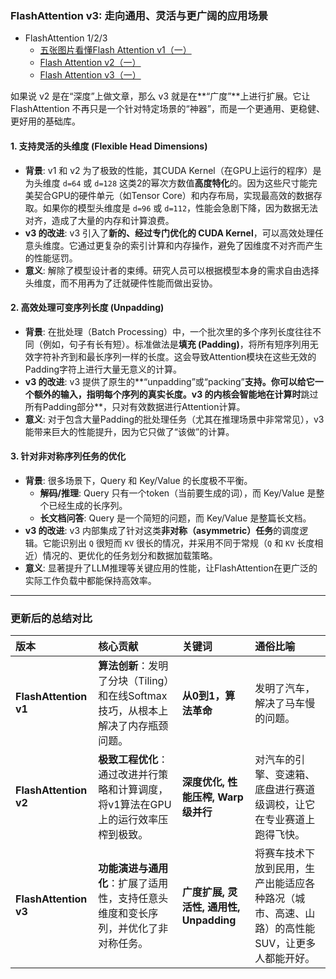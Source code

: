 ### FlashAttention v3: 走向通用、灵活与更广阔的应用场景

- FlashAttention 1/2/3
    - [五张图片看懂Flash Attention v1（一）](https://zhuanlan.zhihu.com/p/1936750158621676144)
    - [Flash Attention v2（一）](https://zhuanlan.zhihu.com/p/1936809531221972067)
    - [Flash Attention v3（一）](https://zhuanlan.zhihu.com/p/1936809729683861528)

如果说 v2 是在“深度”上做文章，那么 v3 就是在**“广度”**上进行扩展。它让 FlashAttention 不再只是一个针对特定场景的“神器”，而是一个更通用、更稳健、更好用的基础库。

#### 1. 支持灵活的头维度 (Flexible Head Dimensions)

*   **背景**: v1 和 v2 为了极致的性能，其CUDA Kernel（在GPU上运行的程序）是为头维度 `d=64` 或 `d=128` 这类2的幂次方数值**高度特化**的。因为这些尺寸能完美契合GPU的硬件单元（如Tensor Core）和内存布局，实现最高效的数据存取。如果你的模型头维度是 `d=96` 或 `d=112`，性能会急剧下降，因为数据无法对齐，造成了大量的内存和计算浪费。
*   **v3 的改进**: v3 引入了**新的、经过专门优化的 CUDA Kernel**，可以高效处理任意头维度。它通过更复杂的索引计算和内存操作，避免了因维度不对齐而产生的性能惩罚。
*   **意义**: 解除了模型设计者的束缚。研究人员可以根据模型本身的需求自由选择头维度，而不用再为了迁就硬件性能而做出妥协。

#### 2. 高效处理可变序列长度 (Unpadding)

*   **背景**: 在批处理（Batch Processing）中，一个批次里的多个序列长度往往不同（例如，句子有长有短）。标准做法是**填充 (Padding)**，将所有短序列用无效字符补齐到和最长序列一样的长度。这会导致Attention模块在这些无效的Padding字符上进行大量无意义的计算。
*   **v3 的改进**: v3 提供了原生的**“unpadding”或“packing”**支持。你可以给它一个额外的输入，指明每个序列的真实长度。v3 的内核会智能地在计算时**跳过所有Padding部分**，只对有效数据进行Attention计算。
*   **意义**: 对于包含大量Padding的批处理任务（尤其在推理场景中非常常见），v3 能带来巨大的性能提升，因为它只做了“该做”的计算。

#### 3. 针对非对称序列任务的优化

*   **背景**: 很多场景下，Query 和 Key/Value 的长度极不平衡。
    *   **解码/推理**: Query 只有一个token（当前要生成的词），而 Key/Value 是整个已经生成的长序列。
    *   **长文档问答**: Query 是一个简短的问题，而 Key/Value 是整篇长文档。
*   **v3 的改进**: v3 内部集成了针对这类**非对称（asymmetric）任务**的调度逻辑。它能识别出 `Q` 很短而 `KV` 很长的情况，并采用不同于常规（`Q` 和 `KV` 长度相近）情况的、更优化的任务划分和数据加载策略。
*   **意义**: 显著提升了LLM推理等关键应用的性能，让FlashAttention在更广泛的实际工作负载中都能保持高效率。

---

### 更新后的总结对比

| 版本 | 核心贡献 | 关键词 | 通俗比喻 |
| :--- | :--- | :--- | :--- |
| **FlashAttention v1** | **算法创新**：发明了分块（Tiling）和在线Softmax技巧，从根本上解决了内存瓶颈问题。 | **从0到1，算法革命** | 发明了汽车，解决了马车慢的问题。 |
| **FlashAttention v2** | **极致工程优化**：通过改进并行策略和计算调度，将v1算法在GPU上的运行效率压榨到极致。 | **深度优化, 性能压榨, Warp级并行** | 对汽车的引擎、变速箱、底盘进行赛道级调校，让它在专业赛道上跑得飞快。 |
| **FlashAttention v3** | **功能演进与通用化**：扩展了适用性，支持任意头维度和变长序列，并优化了非对称任务。 | **广度扩展, 灵活性, 通用性, Unpadding** | 将赛车技术下放到民用，生产出能适应各种路况（城市、高速、山路）的高性能SUV，让更多人都能开好。 |